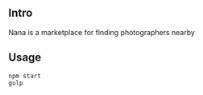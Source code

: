 Intro
------

Nana is a marketplace for finding photographers nearby 

Usage
------

    npm start
    gulp
